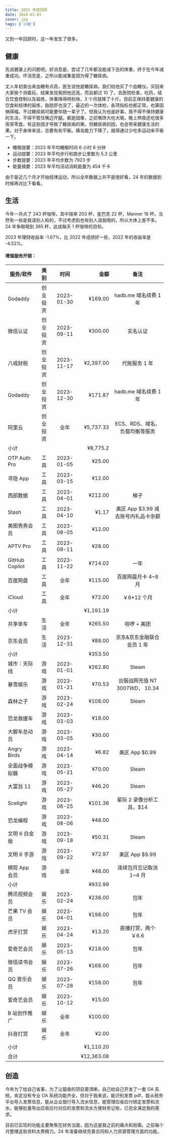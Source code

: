 ```yaml
---
title: 2023 年度回顾
date: 2024-01-03
cover: jpg
tags: ['小结']
---
```


又到一年回顾时，这一年发生了很多。

## 健康

先说健康上的问题吧。好消息是，尝试了几年都没能减下去的体重，终于在今年减重成功。坏消息是，之所以能减重是因为得了糖尿病。

丈人年初查出来血糖有点高，医生说他是糖尿病。我们给他买了个血糖仪。买回来大家挨个测着玩，结果发现我把他还高，而且都过 10 了。去医院检查，吃药，结合饮食控制以及锻炼，体重降得特别快，3 个月就降了十斤。目前正保持着健康的饮食和规律的锻炼，脂肪肝也没了，最近的一次体检，各项指标也都正常。也算因祸得福。不过糖尿病可能要伴随一辈子了。但我认为也是好事，我不得不保持健康的生活，不得不管住嘴迈开腿。都是因果，之前嘴馋大吃大喝，晚上熬夜还吃很多夜宵零食。有这些因才导致了糖尿病的果。但糖尿病的因，也会带来健康生活的果。对于身体来说，总要有些平衡。胰岛能力下降了，就得通过少吃多运动来平衡一下。

- 睡眠提要：2023 年平均睡眠时间 6 小时 6 分钟
- 运动提要：2023 年平均步行和跑步公里数为 5.3 公里
- 步数提要：2023 年平均步数为 7923 步
- 能量摘要：2023 年平均活动消耗能量为 454 千卡

由于是近几个月才开始规律运动，所以全年数据上并不是很好看，24 年的数据到时候再对比下看看。

## 生活

今年一共点了 243 杯咖啡，其中瑞幸 203 杯，星巴克 22 杯，Manner 18 杯。当然有一些是我请别人和的，不过考虑到也有别人请我喝的，所以大体上差不多。24 年争取喝到 365 杯，达成每天 1 杯咖啡的目标。

2023 年理财收益率 -1.67%，比 2022 年成绩好一些，2022 年的收益率是 -4.52%。

#### 增值服务开销：

| 服务/软件    | 类别     | 时间       | 金额       | 备注                                 |
| -------------- | :--------: | :----------: | ----------: | :------------------------------------: |
| Godaddy        | 创业投资 | 2023-01-30 | ¥169.00    | hadb.me 域名续费 1 年                  |
| 微信认证       | 创业投资 | 2023-09-11 | ¥300.00    | 实名认证                             |
| 八戒财税       | 创业投资 | 2023-11-17 | ¥2,397.00  | 代账服务 1 年                          |
| Godaddy        | 创业投资 | 2023-12-30 | ¥171.87    | hadb.me 域名续费 1 年                  |
| 阿里云         | 创业投资 | 全年       | ¥5,737.33  | ECS、RDS、域名、负载均衡等服务       |
| 小计           |          |            | ¥8,775.2 |                                      |
| OTP Auth Pro   | 工具     | 2023-01-05 | ¥25.00     |                                      |
| 寻隐 App       | 工具     | 2023-03-15 | ¥12.00     |                                      |
| 西部数据       | 工具     | 2023-04-01 | ¥212.00    | 梯子                                 |
| Stash          | 工具     | 2023-04-10 | ¥1.17      | 美区 App $3.99  减去账号内礼品卡余额 |
| 美图秀秀会员   | 工具     | 2023-08-05 | ¥12.00     |                                      |
| APTV Pro       | 工具     | 2023-09-11 | ¥28.00     |                                      |
| GitHub Copilot | 工具     | 2023-11-22 | ¥714.02    | 一年                                 |
| 百度网盘       | 工具     | 全年       | ¥115.00    | 百度网盘月卡 4~8 月                    |
| iCloud         | 工具     | 全年       | ¥72.00     | ￥6*12 个月                           |
| 小计           |          |            | ¥1,191.19  |                                      |
| 共享单车       | 生活     | 全年       | ¥265.50    | 哈啰 + 美团                            |
| 京东会员       | 生活     | 2023-12-31 | ¥88.00     | 京东&京东金融联合会员 1 年             |
| 小计           |          |            | ¥353.50    |                                      |
| 城市：天际线   | 游戏     | 2023-01-01 | ¥262.80    | Steam                                |
| 暴雪娱乐       | 游戏     | 2023-01-21 | ¥70.53     | 台服战网充值 NT $300  TWD，$ 10.34     |
| 森林之子       | 游戏     | 2023-02-24 | ¥108.00    | Steam                                |
| 恐龙救援车     | 游戏     | 2023-03-03 | ¥18.00     |                                      |
| 大脚车总动员   | 游戏     | 2023-03-05 | ¥30.00     |                                      |
| Angry Birds    | 游戏     | 2023-04-14 | ¥6.82      | 美区 App $0.99                       |
| 全面战争模拟器 | 游戏     | 2023-05-21 | ¥70.00     | Steam                                |
| 大富翁 11       | 游戏     | 2023-05-27 | ¥46.20     | Steam                                |
| Scelight       | 游戏     | 2023-06-25 | ¥101.36    | 星际 2 录像分析工具，$14               |
| 恐龙编程       | 游戏     | 2023-08-06 | ¥48.00     |                                      |
| 文明 6 白金版   | 游戏     | 2023-09-18 | ¥50.31     | Steam                                |
| 文明 6 手游     | 游戏     | 2023-09-22 | ¥72.97     | 美区 App $9.99                       |
| 棋院 App 会员  | 游戏     | 全年       | ¥48.00     | 连续包月忘记取消 1~4 月                |
| 小计           |          |            | ¥932.99    |                                      |
| 腾讯视频会员   | 娱乐     | 2023-02-24 | ¥238.00    | 包年                                 |
| 芒果 TV 会员     | 娱乐     | 2023-04-01 | ¥198.00    | 包年                                 |
| 虎牙打赏       | 娱乐     | 2023-04-24 | ¥13.20     | 直播打赏，两个 ￥6.6                 |
| 爱奇艺会员     | 娱乐     | 2023-05-13 | ¥218.00    | 包年                                 |
| 微信读书会员   | 娱乐     | 2023-07-26 | ¥168.00    | 包年                                 |
| QQ 音乐会员     | 娱乐     | 2023-07-28 | ¥158.00    | 包年                                 |
| 爱奇艺会员     | 娱乐     | 2023-10-12 | ¥15.00     |                                      |
| B 站创作推广    | 娱乐     | 全年       | ¥100.00    |                                      |
| 抖音打赏       | 娱乐     | 全年       | ¥2.00      |                                      |
| 小计           |          |            | ¥1,110.20  |                                      |
| 合计           |          |            | ¥12,363.08 |                                      |

## 创造

今年为了给自己省事，为了让猿奋的项目更清晰，自己给自己开发了一套 OA 系统。肯定没有专业 OA 系统功能齐全，但对于我来说，能识别发票 pdf，能从税务平台导入发票信息，能从企业银行导入流水信息，能管理应收应付绑定发票和流水，能够批量导出应收应付对应的发票和流水方便财务记账，已完全满足我的需求。

目前已实现的功能主要聚焦在财务当面，因为这是我之前的痛点和刚需。之前每个月整理这些资料太费精力。24 年准备继续完善合同和人力资源管理方面的功能。
